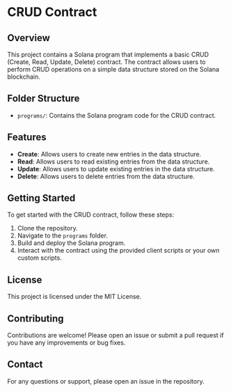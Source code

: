 # CRUD Contract

## Overview

This project contains a Solana program that implements a basic CRUD (Create, Read, Update, Delete) contract. The contract allows users to perform CRUD operations on a simple data structure stored on the Solana blockchain.

## Folder Structure

-   `programs/`: Contains the Solana program code for the CRUD contract.

## Features

-   **Create**: Allows users to create new entries in the data structure.
-   **Read**: Allows users to read existing entries from the data structure.
-   **Update**: Allows users to update existing entries in the data structure.
-   **Delete**: Allows users to delete entries from the data structure.

## Getting Started

To get started with the CRUD contract, follow these steps:

1. Clone the repository.
2. Navigate to the `programs` folder.
3. Build and deploy the Solana program.
4. Interact with the contract using the provided client scripts or your own custom scripts.

## License

This project is licensed under the MIT License.

## Contributing

Contributions are welcome! Please open an issue or submit a pull request if you have any improvements or bug fixes.

## Contact

For any questions or support, please open an issue in the repository.
